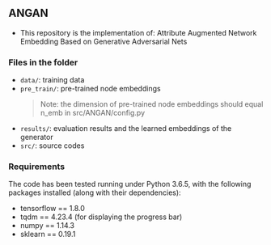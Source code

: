 ## ANGAN

- This repository is the implementation of:
Attribute Augmented Network Embedding Based on Generative Adversarial Nets


### Files in the folder
- `data/`: training data
- `pre_train/`: pre-trained node embeddings
  > Note: the dimension of pre-trained node embeddings should equal n_emb in src/ANGAN/config.py
- `results/`: evaluation results and the learned embeddings of the generator
- `src/`: source codes


### Requirements
The code has been tested running under Python 3.6.5, with the following packages installed (along with their dependencies):

- tensorflow == 1.8.0
- tqdm == 4.23.4 (for displaying the progress bar)
- numpy == 1.14.3
- sklearn == 0.19.1




